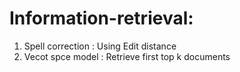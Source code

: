 # Information-retrieval:
1. Spell correction : Using Edit distance
2. Vecot spce model : Retrieve first top k documents


